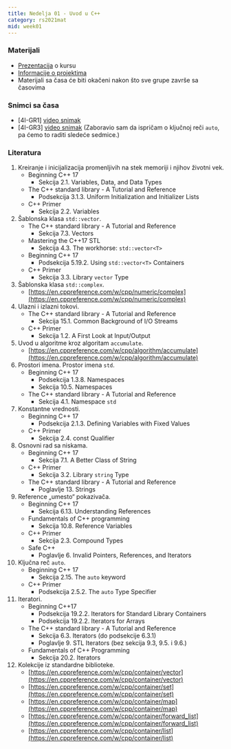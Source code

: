 ```yaml
---
title: Nedelja 01 - Uvod u C++
category: rs2021mat
mid: week01
---
```


### Materijali

- [Prezentacija](http://enastava.matf.bg.ac.rs/~nikola_ajzenhamer/2020-2021/rs//o-kursu.pdf) o kursu 
- [Informacije o projektima](https://docs.google.com/document/d/1q13w99Jr4e6dK2eSsOLzcTrerUJixsjwG_WRRmvg-MA/edit?usp=sharing)
- Materijali sa časa će biti okačeni nakon što sve grupe završe sa časovima

### Snimci sa časa

- [4I-GR1] [video snimak](https://youtu.be/iJBY3bnW1Ww)
- [4I-GR3] [video snimak](http://enastava.matf.bg.ac.rs/~nikola_ajzenhamer/2020-2021/rs/RS%2001.mp4) (Zaboravio sam da ispričam o ključnoj reči `auto`, pa ćemo to raditi sledeće sedmice.)

### Literatura

1. Kreiranje i inicijalizacija promenljivih na stek memoriji i njihov životni vek.
    - Beginning C++ 17
        - Sekcija 2.1. Variables, Data, and Data Types
    - The C++ standard library - A Tutorial and Reference
        - Podsekcija 3.1.3. Uniform Initialization and Initializer Lists
    - C++ Primer
        - Sekcija 2.2. Variables
1. Šablonska klasa `std::vector`.
    - The C++ standard library - A Tutorial and Reference
        - Sekcija 7.3. Vectors
    - Mastering the C++17 STL
        - Sekcija 4.3. The workhorse: `std::vector<T>`
    - Beginning C++ 17
        - Podsekcija 5.19.2. Using `std::vector<T>` Containers
    - C++ Primer
        - Sekcija 3.3. Library `vector` Type
1. Šablonska klasa `std::complex`.
    - [https://en.cppreference.com/w/cpp/numeric/complex](https://en.cppreference.com/w/cpp/numeric/complex)
1. Ulazni i izlazni tokovi.
    - The C++ standard library - A Tutorial and Reference
        - Sekcija 15.1. Common Background of I/O Streams
    - C++ Primer
        - Sekcija 1.2. A First Look at Input/Output
1. Uvod u algoritme kroz algoritam `accumulate`.
    - [https://en.cppreference.com/w/cpp/algorithm/accumulate](https://en.cppreference.com/w/cpp/algorithm/accumulate)
1. Prostori imena. Prostor imena `std`.
    - Beginning C++ 17
        - Podsekcija 1.3.8. Namespaces
        - Sekcija 10.5. Namespaces
    - The C++ standard library - A Tutorial and Reference
        - Sekcija 4.1. Namespace `std`
1. Konstantne vrednosti.
    - Beginning C++ 17
        - Podsekcija 2.1.3. Defining Variables with Fixed Values
    - C++ Primer
        - Sekcija 2.4. const Qualifier
1. Osnovni rad sa niskama.
    - Beginning C++ 17
        - Sekcija 7.1. A Better Class of String
    - C++ Primer
        - Sekcija 3.2. Library `string` Type
    - The C++ standard library - A Tutorial and Reference
        - Poglavlje 13. Strings
1. Reference „umesto“ pokazivača.
    - Beginning C++ 17
        - Sekcija 6.13. Understanding References
    - Fundamentals of C++ programming
        - Sekcija 10.8. Reference Variables
    - C++ Primer
        - Sekcija 2.3. Compound Types
    - Safe C++
        - Poglavlje 6. Invalid Pointers, References, and Iterators
1. Ključna reč `auto`.
    - Beginning C++ 17
        - Sekcija 2.15. The `auto` keyword
    - C++ Primer
        - Podsekcija 2.5.2. The `auto` Type Specifier
1. Iteratori.
    - Beginning C++17
        - Podsekcija 19.2.2. Iterators for Standard Library Containers
        - Podsekcija 19.2.2. Iterators for Arrays
    - The C++ standard library - A Tutorial and Reference
        - Sekcija 6.3. Iterators (do podsekcije 6.3.1)
        - Poglavlje 9. STL Iterators (bez sekcija 9.3, 9.5. i 9.6.)
    - Fundamentals of C++ Programming
        - Sekcija 20.2. Iterators
1. Kolekcije iz standardne biblioteke.
    - [https://en.cppreference.com/w/cpp/container/vector](https://en.cppreference.com/w/cpp/container/vector)
    - [https://en.cppreference.com/w/cpp/container/set](https://en.cppreference.com/w/cpp/container/set)
    - [https://en.cppreference.com/w/cpp/container/map](https://en.cppreference.com/w/cpp/container/map)
    - [https://en.cppreference.com/w/cpp/container/forward_list](https://en.cppreference.com/w/cpp/container/forward_list)
    - [https://en.cppreference.com/w/cpp/container/list](https://en.cppreference.com/w/cpp/container/list)
